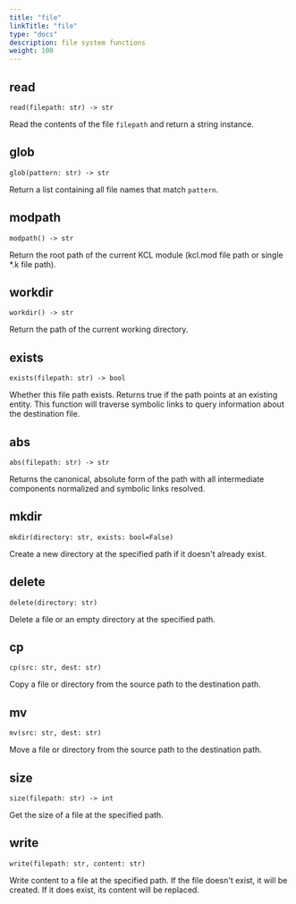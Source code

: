 ```yaml
---
title: "file"
linkTitle: "file"
type: "docs"
description: file system functions
weight: 100
---
```


## read

`read(filepath: str) -> str`

Read the contents of the file `filepath` and return a string instance.

## glob

`glob(pattern: str) -> str`

Return a list containing all file names that match `pattern`.

## modpath

`modpath() -> str`

Return the root path of the current KCL module (kcl.mod file path or single \*.k file path).

## workdir

`workdir() -> str`

Return the path of the current working directory.

## exists

`exists(filepath: str) -> bool`

Whether this file path exists. Returns true if the path points at an existing entity. This function will traverse symbolic links to query information about the destination file.

## abs

`abs(filepath: str) -> str`

Returns the canonical, absolute form of the path with all intermediate components normalized and symbolic links resolved.

## mkdir

`mkdir(directory: str, exists: bool=False)`

Create a new directory at the specified path if it doesn't already exist.

## delete

`delete(directory: str)`

Delete a file or an empty directory at the specified path.

## cp

`cp(src: str, dest: str)`

Copy a file or directory from the source path to the destination path.

## mv

`mv(src: str, dest: str)`

Move a file or directory from the source path to the destination path.

## size

`size(filepath: str) -> int`

Get the size of a file at the specified path.

## write

`write(filepath: str, content: str)`

Write content to a file at the specified path. If the file doesn't exist, it will be created. If it does exist, its content will be replaced.
